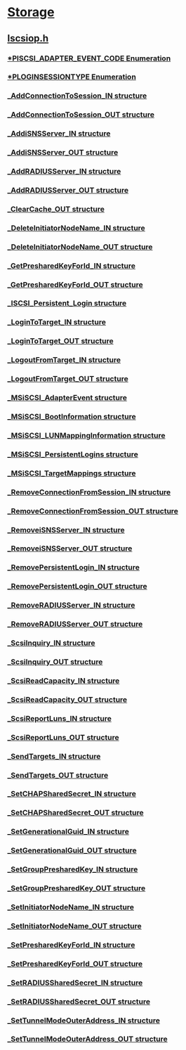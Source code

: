 # [Storage](../_storage/index.md)
## [Iscsiop.h](index.md)
### [*PISCSI_ADAPTER_EVENT_CODE Enumeration](../iscsiop/ne-iscsiop-piscsi_adapter_event_code.md)
### [*PLOGINSESSIONTYPE Enumeration](../iscsiop/ne-iscsiop-ploginsessiontype.md)
### [_AddConnectionToSession_IN structure](../iscsiop/ns-iscsiop-_addconnectiontosession_in.md)
### [_AddConnectionToSession_OUT structure](../iscsiop/ns-iscsiop-_addconnectiontosession_out.md)
### [_AddiSNSServer_IN structure](../iscsiop/ns-iscsiop-_addisnsserver_in.md)
### [_AddiSNSServer_OUT structure](../iscsiop/ns-iscsiop-_addisnsserver_out.md)
### [_AddRADIUSServer_IN structure](../iscsiop/ns-iscsiop-_addradiusserver_in.md)
### [_AddRADIUSServer_OUT structure](../iscsiop/ns-iscsiop-_addradiusserver_out.md)
### [_ClearCache_OUT structure](../iscsiop/ns-iscsiop-_clearcache_out.md)
### [_DeleteInitiatorNodeName_IN structure](../iscsiop/ns-iscsiop-_deleteinitiatornodename_in.md)
### [_DeleteInitiatorNodeName_OUT structure](../iscsiop/ns-iscsiop-_deleteinitiatornodename_out.md)
### [_GetPresharedKeyForId_IN structure](../iscsiop/ns-iscsiop-_getpresharedkeyforid_in.md)
### [_GetPresharedKeyForId_OUT structure](../iscsiop/ns-iscsiop-_getpresharedkeyforid_out.md)
### [_ISCSI_Persistent_Login structure](../iscsiop/ns-iscsiop-_iscsi_persistent_login.md)
### [_LoginToTarget_IN structure](../iscsiop/ns-iscsiop-_logintotarget_in.md)
### [_LoginToTarget_OUT structure](../iscsiop/ns-iscsiop-_logintotarget_out.md)
### [_LogoutFromTarget_IN structure](../iscsiop/ns-iscsiop-_logoutfromtarget_in.md)
### [_LogoutFromTarget_OUT structure](../iscsiop/ns-iscsiop-_logoutfromtarget_out.md)
### [_MSiSCSI_AdapterEvent structure](../iscsiop/ns-iscsiop-_msiscsi_adapterevent.md)
### [_MSiSCSI_BootInformation structure](../iscsiop/ns-iscsiop-_msiscsi_bootinformation.md)
### [_MSiSCSI_LUNMappingInformation structure](../iscsiop/ns-iscsiop-_msiscsi_lunmappinginformation.md)
### [_MSiSCSI_PersistentLogins structure](../iscsiop/ns-iscsiop-_msiscsi_persistentlogins.md)
### [_MSiSCSI_TargetMappings structure](../iscsiop/ns-iscsiop-_msiscsi_targetmappings.md)
### [_RemoveConnectionFromSession_IN structure](../iscsiop/ns-iscsiop-_removeconnectionfromsession_in.md)
### [_RemoveConnectionFromSession_OUT structure](../iscsiop/ns-iscsiop-_removeconnectionfromsession_out.md)
### [_RemoveiSNSServer_IN structure](../iscsiop/ns-iscsiop-_removeisnsserver_in.md)
### [_RemoveiSNSServer_OUT structure](../iscsiop/ns-iscsiop-_removeisnsserver_out.md)
### [_RemovePersistentLogin_IN structure](../iscsiop/ns-iscsiop-_removepersistentlogin_in.md)
### [_RemovePersistentLogin_OUT structure](../iscsiop/ns-iscsiop-_removepersistentlogin_out.md)
### [_RemoveRADIUSServer_IN structure](../iscsiop/ns-iscsiop-_removeradiusserver_in.md)
### [_RemoveRADIUSServer_OUT structure](../iscsiop/ns-iscsiop-_removeradiusserver_out.md)
### [_ScsiInquiry_IN structure](../iscsiop/ns-iscsiop-_scsiinquiry_in.md)
### [_ScsiInquiry_OUT structure](../iscsiop/ns-iscsiop-_scsiinquiry_out.md)
### [_ScsiReadCapacity_IN structure](../iscsiop/ns-iscsiop-_scsireadcapacity_in.md)
### [_ScsiReadCapacity_OUT structure](../iscsiop/ns-iscsiop-_scsireadcapacity_out.md)
### [_ScsiReportLuns_IN structure](../iscsiop/ns-iscsiop-_scsireportluns_in.md)
### [_ScsiReportLuns_OUT structure](../iscsiop/ns-iscsiop-_scsireportluns_out.md)
### [_SendTargets_IN structure](../iscsiop/ns-iscsiop-_sendtargets_in.md)
### [_SendTargets_OUT structure](../iscsiop/ns-iscsiop-_sendtargets_out.md)
### [_SetCHAPSharedSecret_IN structure](../iscsiop/ns-iscsiop-_setchapsharedsecret_in.md)
### [_SetCHAPSharedSecret_OUT structure](../iscsiop/ns-iscsiop-_setchapsharedsecret_out.md)
### [_SetGenerationalGuid_IN structure](../iscsiop/ns-iscsiop-_setgenerationalguid_in.md)
### [_SetGenerationalGuid_OUT structure](../iscsiop/ns-iscsiop-_setgenerationalguid_out.md)
### [_SetGroupPresharedKey_IN structure](../iscsiop/ns-iscsiop-_setgrouppresharedkey_in.md)
### [_SetGroupPresharedKey_OUT structure](../iscsiop/ns-iscsiop-_setgrouppresharedkey_out.md)
### [_SetInitiatorNodeName_IN structure](../iscsiop/ns-iscsiop-_setinitiatornodename_in.md)
### [_SetInitiatorNodeName_OUT structure](../iscsiop/ns-iscsiop-_setinitiatornodename_out.md)
### [_SetPresharedKeyForId_IN structure](../iscsiop/ns-iscsiop-_setpresharedkeyforid_in.md)
### [_SetPresharedKeyForId_OUT structure](../iscsiop/ns-iscsiop-_setpresharedkeyforid_out.md)
### [_SetRADIUSSharedSecret_IN structure](../iscsiop/ns-iscsiop-_setradiussharedsecret_in.md)
### [_SetRADIUSSharedSecret_OUT structure](../iscsiop/ns-iscsiop-_setradiussharedsecret_out.md)
### [_SetTunnelModeOuterAddress_IN structure](../iscsiop/ns-iscsiop-_settunnelmodeouteraddress_in.md)
### [_SetTunnelModeOuterAddress_OUT structure](../iscsiop/ns-iscsiop-_settunnelmodeouteraddress_out.md)
